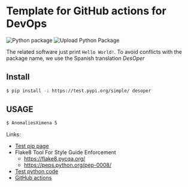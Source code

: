 # Template for GitHub actions for DevOps

![Python package](https://github.com/ximenacano1/Myfirstpipximena/workflows/Python%20package/badge.svg)
![Upload Python Package](https://github.com/ximenacano1/Myfirstpipximena/workflows/Upload%20Python%20Package/badge.svg)

The related software just print `Hello World!`. To avoid conflicts with the package name, we use the Spanish translation _DesOper_

## Install
```bash
$ pip install -i https://test.pypi.org/simple/ desoper
```


## USAGE
```bash
$ AnomaliesXimena 5
```


Links:
* [Test pip page](https://test.pypi.org/project/desoper/)
* Flake8 Tool For Style Guide Enforcement
  * https://flake8.pycqa.org/ 
  * https://peps.python.org/pep-0008/
* [Test python code](https://docs.pytest.org/en/7.1.x/)
* [GitHub actions](https://help.github.com/en/actions/language-and-framework-guides/using-python-with-github-actions)

